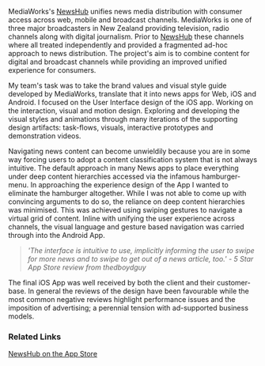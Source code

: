 MediaWorks's [NewsHub](http://www.newshub.co.nz/home.html) unifies news media distribution with consumer access across web, mobile and broadcast channels. MediaWorks is one of three major broadcasters in New Zealand providing television, radio channels along with digital journalism. Prior to [NewsHub](http://www.newshub.co.nz/home.html) these channels where all treated independently and provided a fragmented ad-hoc approach to news distribution.  The project's aim is to combine content for digital and broadcast channels while providing an improved unified experience for consumers.

My team's task was to take the brand values and visual style guide developed by MediaWorks, translate that it into news apps for Web, iOS and Android. I focused on the User Interface design of the iOS app. Working on the interaction, visual and motion design. Exploring and developing the visual styles and animations through many iterations of the supporting design artifacts: task-flows, visuals, interactive prototypes and demonstration videos.

Navigating news content can become unwieldily because you are in some way forcing users to adopt a content classification system that is not always intuitive. The default approach in many News apps to place everything under deep content hierarchies accessed via the infamous hamburger-menu. In approaching the experience design of the App I wanted to eliminate the hamburger altogether. While I was not able to come up with convincing arguments to do so, the reliance on deep content hierarchies was minimised. This was achieved using swiping gestures to navigate a virtual grid of content.  Inline with unifying the user experience across channels, the visual language and gesture based navigation was carried through into the Android App.

> *'The interface is intuitive to use, implicitly informing the user to swipe for more news and to swipe to get out of a news article, too.' - 5 Star App Store review from thedboydguy*

The final iOS App was well received by both the client and their customer-base. In general the reviews of the design have been favourable while the most common negative reviews highlight performance issues and the imposition of advertising; a perennial tension with ad-supported business models.

### Related Links

[NewsHub on the App Store](https://itunes.apple.com/nz/app/newshub./id385220032?mt=8)

